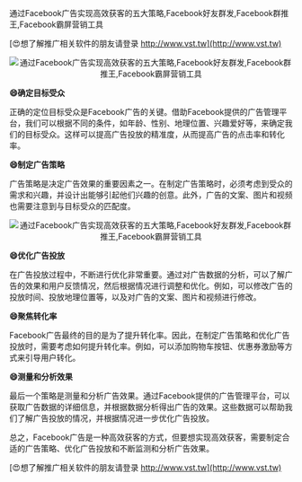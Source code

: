 通过Facebook广告实现高效获客的五大策略,Facebook好友群发,Facebook群推王,Facebook霸屏营销工具

[😍想了解推广相关软件的朋友请登录 http://www.vst.tw](http://www.vst.tw)

 <center><img src="https://vst.tw/MP4/tuiguang/png/6.png" alt="通过Facebook广告实现高效获客的五大策略,Facebook好友群发,Facebook群推王,Facebook霸屏营销工具"></center>

**😄确定目标受众**

正确的定位目标受众是Facebook广告的关键。借助Facebook提供的广告管理平台，我们可以根据不同的条件，如年龄、性别、地理位置、兴趣爱好等，来确定我们的目标受众。这样可以提高广告投放的精准度，从而提高广告的点击率和转化率。

**😄制定广告策略**

广告策略是决定广告效果的重要因素之一。在制定广告策略时，必须考虑到受众的需求和兴趣，并设计出能够引起他们兴趣的创意。此外，广告的文案、图片和视频也需要注意到与目标受众的匹配度。

 <center><img src="https://vst.tw/MP4/tuiguang/png/8.png" alt="通过Facebook广告实现高效获客的五大策略,Facebook好友群发,Facebook群推王,Facebook霸屏营销工具"></center>

**😄优化广告投放**

在广告投放过程中，不断进行优化非常重要。通过对广告数据的分析，可以了解广告的效果和用户反馈情况，然后根据情况进行调整和优化。例如，可以修改广告的投放时间、投放地理位置等，以及对广告的文案、图片和视频进行修改。

**😄聚焦转化率**

Facebook广告最终的目的是为了提升转化率。因此，在制定广告策略和优化广告投放时，需要考虑如何提升转化率。例如，可以添加购物车按钮、优惠券激励等方式来引导用户转化。

**😄测量和分析效果**

最后一个策略是测量和分析广告效果。通过Facebook提供的广告管理平台，可以获取广告数据的详细信息，并根据数据分析得出广告的效果。这些数据可以帮助我们了解广告投放的情况，并根据情况进一步优化广告投放。

总之，Facebook广告是一种高效获客的方式，但要想实现高效获客，需要制定合适的广告策略、优化广告投放和不断监测和分析广告效果。

[😍想了解推广相关软件的朋友请登录 http://www.vst.tw](http://www.vst.tw)



